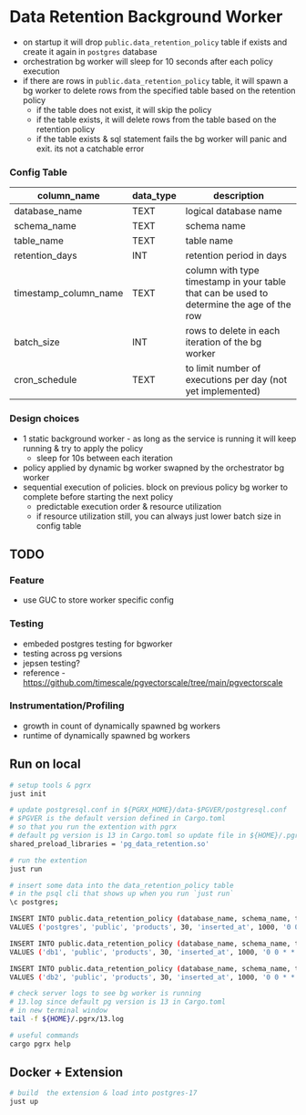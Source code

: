 # Data Retention Background Worker

- on startup it will drop `public.data_retention_policy` table if exists and create it again in `postgres` database
- orchestration bg worker will sleep for 10 seconds after each policy execution
- if there are rows in `public.data_retention_policy` table, it will spawn a bg worker to delete rows from the specified table based on the retention policy
  - if the table does not exist, it will skip the policy
  - if the table exists, it will delete rows from the table based on the retention policy
  - if the table exists & sql statement fails the bg worker will panic and exit. its not a catchable error

### Config Table

| column_name            | data_type | description |
|------------------------|-----------|-------------|
| database_name          | TEXT      | logical database name |
| schema_name            | TEXT      | schema name   |
| table_name             | TEXT      | table name    |
| retention_days         | INT       | retention period in days|
| timestamp_column_name  | TEXT      | column with type timestamp in your table that can be used to determine the age of the row |
| batch_size             | INT       | rows to delete in each iteration of the bg worker |
| cron_schedule          | TEXT      | to limit number of executions per day (not yet implemented) |

### Design choices
- 1 static background worker - as long as the service is running it will keep running & try to apply the policy
  - sleep for 10s between each iteration
- policy applied by dynamic bg worker swapned by the orchestrator bg worker
- sequential execution of policies. block on previous policy bg worker to complete before starting the next policy
  - predictable execution order & resource utilization
  - if resource utilization still, you can always just lower batch size in config table

## TODO
### Feature
- use GUC to store worker specific config

### Testing
- embeded postgres testing for bgworker
- testing across pg versions
- jepsen testing?
- reference - https://github.com/timescale/pgvectorscale/tree/main/pgvectorscale

### Instrumentation/Profiling
- growth in count of dynamically spawned bg workers
- runtime of dynamically spawned bg workers

## Run on local

```bash
# setup tools & pgrx
just init

# update postgresql.conf in ${PGRX_HOME}/data-$PGVER/postgresql.conf
# $PGVER is the default version defined in Cargo.toml
# so that you run the extention with pgrx
# default pg version is 13 in Cargo.toml so update file in ${HOME}/.pgrx/data-13/postgresql.conf
shared_preload_libraries = 'pg_data_retention.so'

# run the extention
just run

# insert some data into the data_retention_policy table
# in the psql cli that shows up when you run `just run`
\c postgres;

INSERT INTO public.data_retention_policy (database_name, schema_name, table_name, retention_days, timestamp_column_name, batch_size, cron_schedule)
VALUES ('postgres', 'public', 'products', 30, 'inserted_at', 1000, '0 0 * * *');

INSERT INTO public.data_retention_policy (database_name, schema_name, table_name, retention_days, timestamp_column_name, batch_size, cron_schedule)
VALUES ('db1', 'public', 'products', 30, 'inserted_at', 1000, '0 0 * * *');

INSERT INTO public.data_retention_policy (database_name, schema_name, table_name, retention_days, timestamp_column_name, batch_size, cron_schedule)
VALUES ('db2', 'public', 'products', 30, 'inserted_at', 1000, '0 0 * * *');

# check server logs to see bg worker is running
# 13.log since default pg version is 13 in Cargo.toml
# in new terminal window
tail -f ${HOME}/.pgrx/13.log
```

```bash
# useful commands
cargo pgrx help
```

## Docker + Extension
```bash
# build  the extension & load into postgres-17
just up
```
